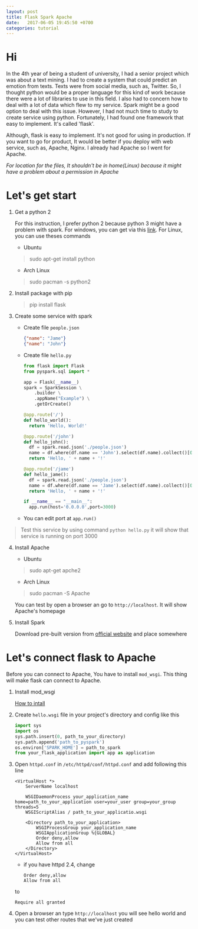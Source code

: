 ```yaml
---
layout: post
title: Flask Spark Apache
date:   2017-06-05 19:45:50 +0700
categories: tutorial
---
```

# Hi

In the 4th year of being a student of university, I had a senior project which was about a text mining. I had to create a system that could predict an emotion from texts. Texts were from social media, such as, Twitter. So, I thought python would be a proper language for this kind of work because there were a lot of libraries to use in this field. I also had to concern how to deal with a lot of data which flew to my service. Spark might be a good option to deal with this issue. However, I had not much time to study to create service using python. Fortunately, I had found one framework that easy to implement. It's called 'flask'.

Although, flask is easy to implement. It's not good for using in production. If you want to go for product, It would be better if you deploy with web service, such as, Apache, Nginx. I already had Apache so I went for Apache.

*For location for the files, It shouldn't be in home(Linux) because it might have a problem about a permission in Apache*

# Let's get start

1. Get a python 2

   For this instruction, I prefer python 2 because python 3 might have a problem with spark. For windows, you can get via this [link](https://www.python.org/). For Linux, you can use theses commands

     - Ubuntu
     > sudo apt-get install python

     - Arch Linux
     > sudo pacman -s python2

2. Install package with pip
   > pip install flask

3. Create some service with spark

   - Create file `people.json`
      ```json
      {"name": "Jame"}
      {"name": "John"}
      ```
   - Create file `hello.py`
      ```python
      from flask import Flask
      from pyspark.sql import *

      app = Flask(__name__)
      spark = SparkSession \
          .builder \
          .appName("Example") \
          .getOrCreate()

      @app.route('/')
      def hello_world():
        return 'Hello, World!'

      @app.route('/john')
      def hello_john():
        df = spark.read.json('./people.json')
        name = df.where(df.name == 'John').select(df.name).collect()[0].asDict()['name']
        return 'Hello, ' + name + '!'

      @app.route('/jame')
      def hello_jame():
        df = spark.read.json('./people.json')
        name = df.where(df.name == 'Jame').select(df.name).collect()[0].asDict()['name']
        return 'Hello, ' + name + '!'

      if __name__ == "__main__":
        app.run(host='0.0.0.0',port=3000)
      ```

   - You can edit port at `app.run()`
> Test this service by using command `python hello.py` it will show that service is running on port 3000

4. Install Apache
   - Ubuntu
   > sudo apt-get apche2

   - Arch Linux
   > sudo pacman -S Apache

   You can test by open a browser an go to `http://localhost`. It will show Apache's homepage

5. Install Spark

   Download pre-built version from [official website](http://spark.apache.org/downloads.html) and place somewhere


# Let's connect flask to Apache

Before you can connect to Apache, You have to install `mod_wsgi`. This thing will make flask can connect to Apache.

1. Install mod_wsgi

   [How to intall](http://flask.pocoo.org/docs/0.12/deploying/mod_wsgi/)

2. Create `hello.wsgi` file in your project's directory and config like this
    ```python
    import sys
    import os
    sys.path.insert(0, path_to_your_directory)
    sys.path.append('path_to_pyspark')
    os.environ['SPARK_HOME'] = path_to_spark
    from your_flask_application import app as application
    ```

3. Open `httpd.conf` in `/etc/httpd/conf/httpd.conf` and add following this line
    ```
    <VirtualHost *>
        ServerName localhost

        WSGIDaemonProcess your_application_name home=path_to_your_application user=your_user group=your_group threads=5
        WSGIScriptAlias / path_to_your_applicatio.wsgi

        <Directory path_to_your_application>
            WSGIProcessGroup your_application_name
            WSGIApplicationGroup %{GLOBAL}
            Order deny,allow
            Allow from all
        </Directory>
    </VirtualHost>
    ```

   - if you have httpd 2.4, change
      ```
      Order deny,allow
      Allow from all
      ```
   to
      ```
      Require all granted
      ```

4. Open a browser an type `http://localhost` you will see hello world and you can test other routes that we've just created
